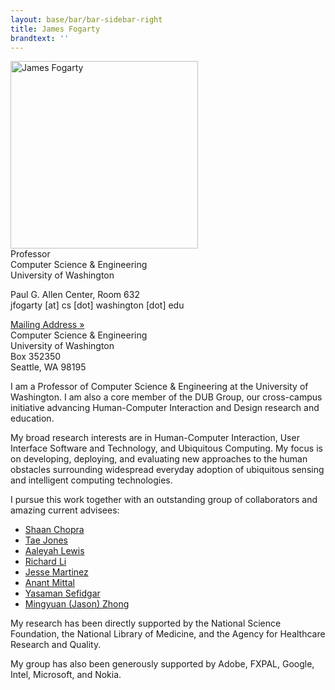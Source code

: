 ```yaml
---
layout: base/bar/bar-sidebar-right
title: James Fogarty
brandtext: ''
---
```


<!-- start top -->
<div class="top_start"></div>
<div class="row">
  <div class="col-md-6">
<div markdown="block">
<img src="{{ site.baseurl }}/img/jfogarty.jpg" class="img-responsive" alt="James Fogarty" width="300">
</div>
  </div>
  <div class="col-md-6">
<div markdown="block">
Professor<br/>
Computer Science & Engineering<br/>
University of Washington

Paul G. Allen Center, Room 632<br/>
jfogarty [at] cs [dot] washington [dot] edu
</div>
  </div>
</div>
<div class="top_end"></div>
<!-- end top -->

<!-- start sidebar -->
<div class="sidebar_start"></div>
<div class="row">
  <div class="col-md-12">
    <div class="panel-group" id="accordionContact" role="tablist" aria-multiselectable="true">
      <div class="panel panel-default">
        <div class="panel-heading" role="tab" id="headingMailingAddress">
          <div class="panel-title">
            <a class="collapsed" role="button" data-toggle="collapse" data-parent="#accordionContact" href="#collapseMailingAddress" aria-expanded="false" aria-controls="collapseMailingAddress">
              Mailing Address &raquo;
            </a>
          </div>
        </div>
        <div id="collapseMailingAddress" class="panel-collapse collapse" role="tabpanel" aria-labelledby="headingMailingAddress">
          <div class="panel-body">
            Computer Science &amp; Engineering<br/>
            University of Washington<br/>
            Box 352350<br/>
            Seattle, WA 98195
          </div>
        </div>
      </div>
    </div>
  </div>
</div>
<div class="sidebar_end"></div>
<!-- end sidebar -->

I am a Professor of Computer Science & Engineering at the University of Washington. I am also a core member of the DUB Group, our cross-campus initiative advancing Human-Computer Interaction and Design research and education.

My broad research interests are in Human-Computer Interaction, User Interface Software and Technology, and Ubiquitous Computing. My focus is on developing, deploying, and evaluating new approaches to the human obstacles surrounding widespread everyday adoption of ubiquitous sensing and intelligent computing technologies.

I pursue this work together with an outstanding group of collaborators and amazing current advisees:

* [Shaan Chopra](https://shaan15.github.io/)
* [Tae Jones](https://taetertot.github.io/)
* [Aaleyah Lewis](https://aaleyahlewis.github.io/)
* [Richard Li](https://lichard49.github.io/)
* [Jesse Martinez](https://homes.cs.washington.edu/~jessejm/)
* [Anant Mittal](https://anantmittal.github.io/)
* [Yasaman Sefidgar](https://sefyas.github.io/)
* [Mingyuan (Jason) Zhong](https://jasonzhong.com/)

My research has been directly supported by the National Science Foundation, the National Library of Medicine, and the Agency for Healthcare Research and Quality.

My group has also been generously supported by Adobe, FXPAL, Google, Intel, Microsoft, and Nokia.
